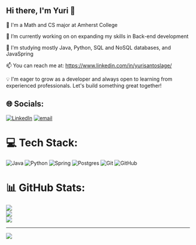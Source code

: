 ## Hi there, I'm Yuri 👋

🔭 I'm a Math and CS major at Amherst College <br/>

🌱 I’m currently working on on expanding my skills in Back-end development<br/>

🧠 I'm studying mostly Java, Python, SQL and NoSQL databases, and JavaSpring<br/> 
  
📫 You can reach me at: https://www.linkedin.com/in/yurisantoslage/<br/>

💡 I'm eager to grow as a developer and always open to learning from experienced professionals. Let's build something great together!<br/>


## 🌐 Socials:
[![LinkedIn](https://img.shields.io/badge/LinkedIn-%230077B5.svg?logo=linkedin&logoColor=white)](https://linkedin.com/in/yurisantoslage) [![email](https://img.shields.io/badge/Email-D14836?logo=gmail&logoColor=white)](mailto:slageyuri@gmail.com) 

# 💻 Tech Stack:
![Java](https://img.shields.io/badge/java-%23ED8B00.svg?style=for-the-badge&logo=openjdk&logoColor=white) ![Python](https://img.shields.io/badge/python-3670A0?style=for-the-badge&logo=python&logoColor=ffdd54) ![Spring](https://img.shields.io/badge/spring-%236DB33F.svg?style=for-the-badge&logo=spring&logoColor=white) ![Postgres](https://img.shields.io/badge/postgres-%23316192.svg?style=for-the-badge&logo=postgresql&logoColor=white) ![Git](https://img.shields.io/badge/git-%23F05033.svg?style=for-the-badge&logo=git&logoColor=white) ![GitHub](https://img.shields.io/badge/github-%23121011.svg?style=for-the-badge&logo=github&logoColor=white)
# 📊 GitHub Stats:
![](https://github-readme-stats.vercel.app/api?username=slageyuri&theme=dark&hide_border=false&include_all_commits=false&count_private=false)<br/>
![](https://nirzak-streak-stats.vercel.app/?user=slageyuri&theme=dark&hide_border=false)<br/>
![](https://github-readme-stats.vercel.app/api/top-langs/?username=slageyuri&theme=dark&hide_border=false&include_all_commits=false&count_private=false&layout=compact)

---
[![](https://visitcount.itsvg.in/api?id=slageyuri&icon=0&color=0)](https://visitcount.itsvg.in)

<!-- Proudly created with GPRM ( https://gprm.itsvg.in ) -->
